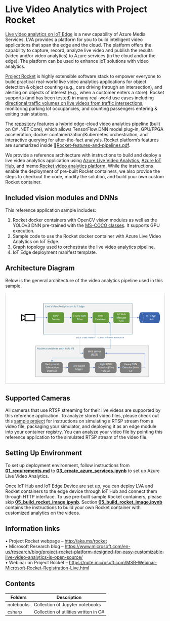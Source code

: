 # Live Video Analytics with Project Rocket

[Live video analytics on IoT Edge](https://azure.microsoft.com/en-us/services/media-services/live-video-analytics/) is a new capability of Azure Media Services. LVA provides a platform for you to build intelligent video applications that span the edge and the cloud. The platform offers the capability to capture, record, analyze live video and publish the results (video and/or video analytics) to Azure services (in the cloud and/or the edge). The platform can be used to enhance IoT solutions with video analytics.

[Project Rocket](https://aka.ms/rocketcode) is  highly extensible software stack to empower everyone to build practical real-world live video analytics applications for object detection & object counting (e.g., cars driving through an intersection), and alerting on objects of interest (e.g., when a customer enters a store). Rocket supports (and has been tested) in many real-world use cases including [directional traffic volumes on live videos from traffic intersections](https://bellevuewa.gov/sites/default/files/media/pdf_document/2020/Video%20Analytics%20Towards%20Vision%20Zero-Traffic%20Video%20Analytics-12262019.pdf), monitoring parking lot occupancies, and counting passengers entering & exiting train stations. 

The [repository](https://aka.ms/rocketcodelva) features a hybrid edge-cloud video analytics pipeline (built on C# .NET Core), which allows TensorFlow DNN model plug-in, GPU/FPGA acceleration, docker containerization/Kubernetes orchestration, and interactive querying for after-the-fact analysis. Rocket platform’s features are summarized inside :memo:[Rocket-features-and-pipelines.pdf](https://aka.ms/Microsoft-Rocket-LVA-features-and-pipelines.pdf).

We provide a reference architecture with instructions to build and deploy a live video analytics application using [Azure Live Video Analytics](https://azuremarketplace.microsoft.com/en/marketplace/apps/azure-media-services.live-video-analytics-edge?tab=Overview), [Azure IoT Hub](https://azure.microsoft.com/en-us/services/iot-hub/), and memo:[Rocket video analytics platform](https://github.com/microsoft/Microsoft-Rocket-Video-Analytics-Platform). While the instructions enable the deployment of pre-built Rocket containers, we also provide the steps to checkout the code, modify the solution, and build your own custom Rocket container.


## Included vision modules and DNNs

This reference application sample includes: 
1)	Rocket docker containers with OpenCV vision modules as well as the YOLOv3 DNN pre-trained with the [MS-COCO classes](https://gist.github.com/AruniRC/7b3dadd004da04c80198557db5da4bda). It supports GPU execution.
2)	Sample code to use the Rocket docker container with Azure Live Video Analytics on IoT Edge.
3)	Graph topology used to orchestrate the live video analytics pipeline. 
4)	IoT Edge deployment manifest template.


## Architecture Diagram

Below is the general architecture of the video analytics pipeline used in this sample. 

<img src="./notebooks/documents/_architecture_lva.png" alt="architecture" width="1568">


## Supported Cameras

All cameras that use RTSP streaming for their live videos are supported by this reference application. To analyze stored video files, please check out this [sample project](https://github.com/Azure/live-video-analytics/tree/master/utilities/rtspsim-live555) for instructions on simulating a RTSP stream from a video file, packaging your simulator, and deploying it as an edge module into your container registry. You can analyze your video file by pointing this reference application to the simulated RTSP stream of the video file.


## Setting Up Environment

To set up deployment environment, follow instructions from [**01_requirements.md**](../../utilities/video-analysis/notebooks/commons/01_requirements.md) to [**03_create_azure_services.ipynb**](../../utilities/video-analysis/notebooks/commons/03_create_azure_services.ipynb) to set up Azure Live Video Analytics.

Once IoT Hub and IoT Edge Device are set up, you can deploy LVA and Rocket containers to the edge device through IoT Hub and connect them through HTTP interface. To use pre-built sample Rocket containers, please skip [**05_build_rocket_image.ipynb**](./notebooks/05_build_rocket_image.ipynb). Section [**05_build_rocket_image.ipynb**](./notebooks/05_build_rocket_image.ipynb) contains the instructions to build your own Rocket container with customized analytics on the videos. 


## Information links

•	Project Rocket webpage – http://aka.ms/rocket  
•	Microsoft Research blog – https://www.microsoft.com/en-us/research/blog/project-rocket-platform-designed-for-easy-customizable-live-video-analytics-is-open-source/  
•	Webinar on Project Rocket – https://note.microsoft.com/MSR-Webinar-Microsoft-Rocket-Registration-Live.html


## Contents

| Folders              | Description                                       |
|----------------------|---------------------------------------------------|
| notebooks			   | Collection of Jupyter notebooks				   |
| csharp 			   | Collection of utilities written in C#			   |									

